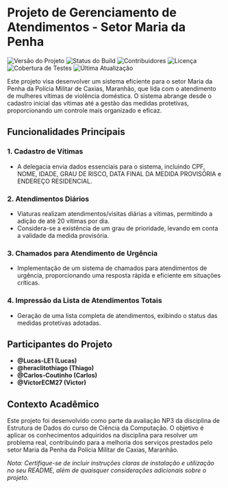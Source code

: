 # Projeto de Gerenciamento de Atendimentos - Setor Maria da Penha
![Versão do Projeto](https://img.shields.io/badge/Vers%C3%A3o-1.0-brightgreen)
![Status do Build](https://img.shields.io/badge/Build-Passando-success)
![Contribuidores](https://img.shields.io/badge/Contribuidores-7-blue)
![Licença](https://img.shields.io/badge/Licen%C3%A7a-MIT-orange)
![Cobertura de Testes](https://img.shields.io/badge/Cobertura%20de%20Testes-80%25-yellow)
![Última Atualização](https://img.shields.io/badge/%C3%9Altima%20Atualiza%C3%A7%C3%A3o-Dezembro%202023-blueviolet)

Este projeto visa desenvolver um sistema eficiente para o setor Maria da Penha da Polícia Militar de Caxias, Maranhão, que lida com o atendimento de mulheres vítimas de violência doméstica. O sistema abrange desde o cadastro inicial das vítimas até a gestão das medidas protetivas, proporcionando um controle mais organizado e eficaz.

## Funcionalidades Principais

### 1. Cadastro de Vítimas
- A delegacia envia dados essenciais para o sistema, incluindo CPF, NOME, IDADE, GRAU DE RISCO, DATA FINAL DA MEDIDA PROVISÓRIA e ENDEREÇO RESIDENCIAL.
  
### 2. Atendimentos Diários
- Viaturas realizam atendimentos/visitas diárias a vítimas, permitindo a adição de até 20 vítimas por dia.
- Considera-se a existência de um grau de prioridade, levando em conta a validade da medida provisória.

### 3. Chamados para Atendimento de Urgência
- Implementação de um sistema de chamados para atendimentos de urgência, proporcionando uma resposta rápida e eficiente em situações críticas.

### 4. Impressão da Lista de Atendimentos Totais
- Geração de uma lista completa de atendimentos, exibindo o status das medidas protetivas adotadas.

## Participantes do Projeto
- **@Lucas-LE1 (Lucas)**
- **@heraclitothiago (Thiago)**
- **@Carlos-Coutinho (Carlos)**
- **@VictorECM27 (Victor)**

## Contexto Acadêmico

Este projeto foi desenvolvido como parte da avaliação NP3 da disciplina de Estrutura de Dados do curso de Ciência da Computação. O objetivo é aplicar os conhecimentos adquiridos na disciplina para resolver um problema real, contribuindo para a melhoria dos serviços prestados pelo setor Maria da Penha da Polícia Militar de Caxias, Maranhão.

*Nota: Certifique-se de incluir instruções claras de instalação e utilização no seu README, além de quaisquer considerações adicionais sobre o projeto.*
